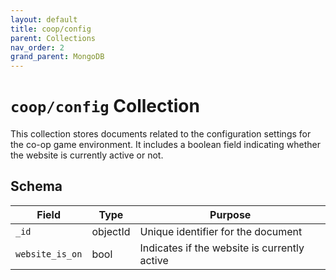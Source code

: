 ```yaml
---
layout: default
title: coop/config
parent: Collections
nav_order: 2
grand_parent: MongoDB
---
```


# `coop/config` Collection

This collection stores documents related to the configuration settings for the co-op game environment. It includes a boolean field indicating whether the website is currently active or not.

## Schema

| Field           | Type     | Purpose                                      |
| --------------- | -------- | -------------------------------------------- |
| `_id`           | objectId | Unique identifier for the document           |
| `website_is_on` | bool     | Indicates if the website is currently active |
